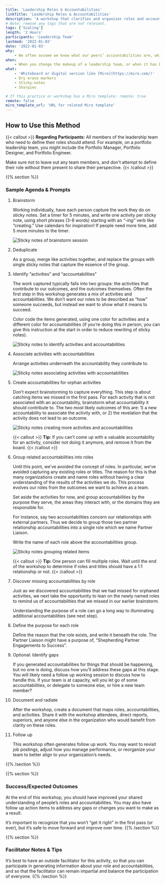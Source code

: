 ```yaml
---
title: 'Leadership Roles & Accountabilities'
linkTitle: 'Leadership Roles & Accountabilities'
description: 'A workshop that clarifies and organizes roles and accountabilities of a group of people working together, so that you can reduce duplicate effort, identify gaps that aren’t being met, and be more efficient as a team. This method is most commonly used for leadership teams, rather than a balanced product team.'
# Note: remove any tags that are not relevant.
tags: ['Scaling']
length: '2 Hours'
participants: 'Leadership Team'
lastmod: '2022-01-03'
date: '2022-01-03'
why:
    - We often assume we know what our peers’ accountabilities are, which results in objectives not being met and duplication of effort. This workshop is especially useful for leadership teams, where accountabilities are less clear than on a product team.
when:
    - When you change the makeup of a leadership team, or when it has been a year or more since you last clarified roles and accountabilities.
what:
    - 'Whiteboard or digital version like [Miro](https://miro.com/)'
    - Dry erase markers
    - Sticky-notes
    - Sharpies

# If this practice or workshop has a Miro template: remote: true
remote: false
miro_template_url: 'URL for related Miro template'
---
```


## How to Use this Method

{{< callout >}}
**Regarding Participants:** All members of the leadership team who need to define their roles should attend. For example, on a portfolio leadership team, you might include the Portfolio Manager, Portfolio Designer, and Portfolio Engineer.

Make sure not to leave out any team members, and don't attempt to define their role without them present to share their perspective.
{{< /callout >}}

{{% section %}}

### Sample Agenda & Prompts

1. Brainstorm

    Working individually, have each person capture the work they do on sticky notes. Set a timer for 5 minutes, and write one activity per sticky note, using short phrases (3-8 words) starting with an _“-ing”_ verb like “creating.” Use calendars for inspiration! If people need more time, add 5 more minutes to the timer.

    ![Sticky notes of brainstorm session](images/brainstorm.png)

1. Deduplicate

    As a group, merge like activities together, and replace the groups with single sticky notes that capture the essence of the group.

1. Identify “activities” and “accountabilities”

    The work captured typically falls into two groups: the activities that contribute to our outcomes, and the outcomes themselves. Often the first step in this workshop generates a mix of activities and accountabilities. We don’t want our roles to be described as “how” someone succeeds, but instead we want to show what it means to succeed.

    Color code the items generated, using one color for activities and a different color for accountabilities (if you’re doing this in person, you can give this instruction at the start in order to reduce rewriting of sticky notes).

    ![Sticky notes to identify activities and accountabilities](images/identify.png)

1. Associate activities with accountabilities

    Arrange activities underneath the accountability they contribute to.

    ![Sticky notes associating activities with accountabilities](images/associate.png)

1. Create accountabilities for orphan activities

    Don’t expect brainstorming to capture everything. This step is about catching items we missed in the first pass. For each activity that is not associated with an accountability, brainstorm what accountability it should contribute to. The two most likely outcomes of this are: 1) a new accountability to associate the activity with, or 2) the revelation that the activity does not lead to an outcome.

    ![Sticky notes creating more activities and accountabilities](images/create.png)

    {{< callout >}}
    **Tip**: If you can’t come up with a valuable accountability for an activity, consider not doing it anymore, and remove it from the board.
    {{< /callout >}}

1. Group related accountabilities into roles

    Until this point, we’ve avoided the concept of roles. In particular, we’ve avoided capturing any existing roles or titles. The reason for this is that many organizations create and name roles without having a clear understanding of the results of the activities we do. This process evolves our roles from the outcomes we want to achieve as a team.

    Set aside the activities for now, and group accountabilities by the purpose they serve, the areas they interact with, or the domains they are responsible for.

    For instance, say two accountabilities concern our relationships with external partners. Thus we decide to group those two partner relationship accountabilities into a single role which we name Partner Liaison.

    Write the name of each role above the accountabilities group.

    ![Sticky notes grouping related items](images/group.png)

    {{< callout >}}
    **Tip:** One person can fill multiple roles. Wait until the end of the workshop to determine if roles and titles should have a 1:1 relationship or not.
    {{< /callout >}}

1. Discover missing accountabilities by role

    Just as we discovered accountabilities that we had missed for orphaned activities, we next take the opportunity to lean on the newly named roles to remind us of accountabilities that we missed in our earlier brainstorm.

    Understanding the purpose of a role can go a long way to illuminating additional accountabilities (see next step).

1. Define the purpose for each role

    Define the reason that the role exists, and write it beneath the role. The Partner Liaison might have a purpose of, “Shepherding Partner Engagements to Success”.

1. Optional: Identify gaps

    If you generated accountabilities for things that should be happening, but no one is doing, discuss how you’ll address these gaps at this stage. You will likely need a follow up working session to discuss how to handle this. If your team is at capacity, will you let go of some accountabilities, or delegate to someone else, or hire a new team member?

1. Document and radiate

    After the workshop, create a document that maps roles, accountabilities, and activities. Share it with the workshop attendees, direct reports, superiors, and anyone else in the organization who would benefit from clarity on these roles.

1. Follow up

    This workshop often generates follow up work. You may want to revisit job postings, adjust how you manage performance, or reorganize your team to better align to your organization’s needs.

{{% /section %}}

{{% section %}}

### Success/Expected Outcomes

At the end of this workshop, you should have improved your shared understanding of people’s roles and accountabilities. You may also have follow up action items to address any gaps or changes you want to make as a result.

It’s important to recognize that you won’t “get it right” in the first pass (or ever), but it’s safe to move forward and improve over time.
{{% /section %}}

{{% section %}}

### Facilitator Notes & Tips

It’s best to have an outside facilitator for this activity, so that you can participate in generating information about your role and accountabilities, and so that the facilitator can remain impartial and balance the participation of everyone.
{{% /section %}}
